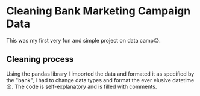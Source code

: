 # Cleaning Bank Marketing Campaign Data
This was my first very fun and simple project on data camp😊.

## Cleaning process
Using the pandas library I imported the data and formated it as specified by the "bank", I had to change data types and format the ever elusive datetime😫.
The code is self-explanatory and is filled with comments.
